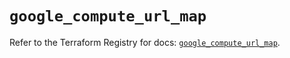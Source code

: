 # `google_compute_url_map`

Refer to the Terraform Registry for docs: [`google_compute_url_map`](https://registry.terraform.io/providers/hashicorp/google/6.12.0/docs/resources/compute_url_map).
